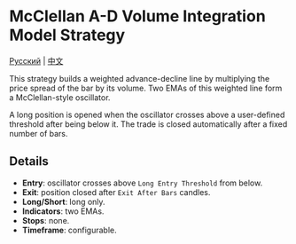 # McClellan A-D Volume Integration Model Strategy
[Русский](README_ru.md) | [中文](README_cn.md)

This strategy builds a weighted advance-decline line by multiplying the price spread of the bar by its volume. Two EMAs of this weighted line form a McClellan-style oscillator.

A long position is opened when the oscillator crosses above a user-defined threshold after being below it. The trade is closed automatically after a fixed number of bars.

## Details

- **Entry**: oscillator crosses above `Long Entry Threshold` from below.
- **Exit**: position closed after `Exit After Bars` candles.
- **Long/Short**: long only.
- **Indicators**: two EMAs.
- **Stops**: none.
- **Timeframe**: configurable.
